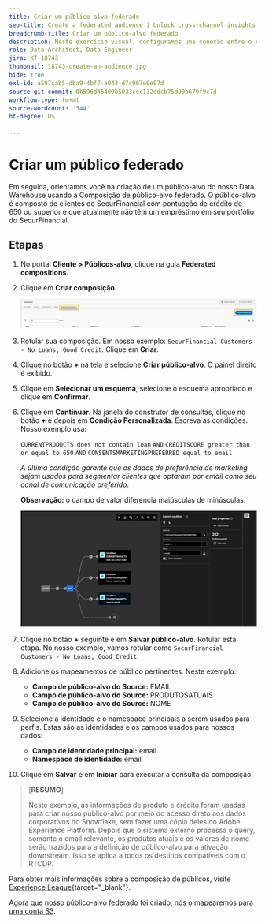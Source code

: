 ```yaml
---
title: Criar um público-alvo federado
seo-title: Create a federated audience | Unlock cross-channel insights with Federated Audience Composition
breadcrumb-title: Criar um público-alvo federado
description: Neste exercício visual, configuramos uma conexão entre o Adobe Experience Platform e o Data Warehouse corporativo para habilitar a Federated Audience Composition.
role: Data Architect, Data Engineer
jira: KT-18743
thumbnail: 18743-create-an-audience.jpg
hide: true
exl-id: a507cab5-dba9-4bf7-a043-d7c967e9e07d
source-git-commit: 0b596d45409b5033cec132edcb75d90b679f9c7d
workflow-type: tm+mt
source-wordcount: '344'
ht-degree: 0%

---
```


# Criar um público federado

Em seguida, orientamos você na criação de um público-alvo do nosso Data Warehouse usando a Composição de público-alvo federado. O público-alvo é composto de clientes do SecurFinancial com pontuação de crédito de 650 ou superior e que atualmente não têm um empréstimo em seu portfólio do SecurFinancial.

## Etapas

1. No portal **Cliente > Públicos-alvo**, clique na guia **Federated compositions**.
2. Clique em **Criar composição**.

   ![criar-composição](assets/create-composition.png)

3. Rotular sua composição. Em nosso exemplo: `SecurFinancial Customers - No Loans, Good Credit`. Clique em **Criar**.

4. Clique no botão **+** na tela e selecione **Criar público-alvo**. O painel direito é exibido.

5. Clique em **Selecionar um esquema**, selecione o esquema apropriado e clique em **Confirmar**.

6. Clique em **Continuar**. Na janela do construtor de consultas, clique no botão **+** e depois em **Condição Personalizada**. Escreva as condições. Nosso exemplo usa:

   `CURRENTPRODUCTS does not contain loan`
   `AND`
   `CREDITSCORE greater than or equal to 650`
   `AND`
   `CONSENTSMARKETINGPREFERRED equal to email`

   *A última condição garante que os dados de preferência de marketing sejam usados para segmentar clientes que optaram por email como seu canal de comunicação preferido*.

   **Observação:** o campo de valor diferencia maiúsculas de minúsculas.

   ![construtor de consultas](assets/query-builder.png)

7. Clique no botão **+** seguinte e em **Salvar público-alvo**. Rotular esta etapa. No nosso exemplo, vamos rotular como `SecurFinancial Customers - No Loans, Good Credit`.

8. Adicione os mapeamentos de público pertinentes. Neste exemplo:

   - **Campo de público-alvo do Source:** EMAIL
   - **Campo de público-alvo do Source:** PRODUTOSATUAIS
   - **Campo de público-alvo do Source:** NOME

9. Selecione a identidade e o namespace principais a serem usados para perfis. Estas são as identidades e os campos usados para nossos dados:

   - **Campo de identidade principal:** email
   - **Namespace de identidade:** email

10. Clique em **Salvar** e em **Iniciar** para executar a consulta da composição.

>[**RESUMO**]
>
> Neste exemplo, as informações de produto e crédito foram usadas para criar nosso público-alvo por meio do acesso direto aos dados corporativos do Snowflake, sem fazer uma cópia deles no Adobe Experience Platform. Depois que o sistema externo processa o query, somente o email relevante, os produtos atuais e os valores de nome serão trazidos para a definição de público-alvo para ativação downstream. Isso se aplica a todos os destinos compatíveis com o RTCDP.

Para obter mais informações sobre a composição de públicos, visite [Experience League](https://experienceleague.adobe.com/en/docs/federated-audience-composition/using/compositions/create-composition/create-composition){target="_blank"}.

Agora que nosso público-alvo federado foi criado, nós o [mapearemos para uma conta S3](map-federated-audience-to-s3.md).
